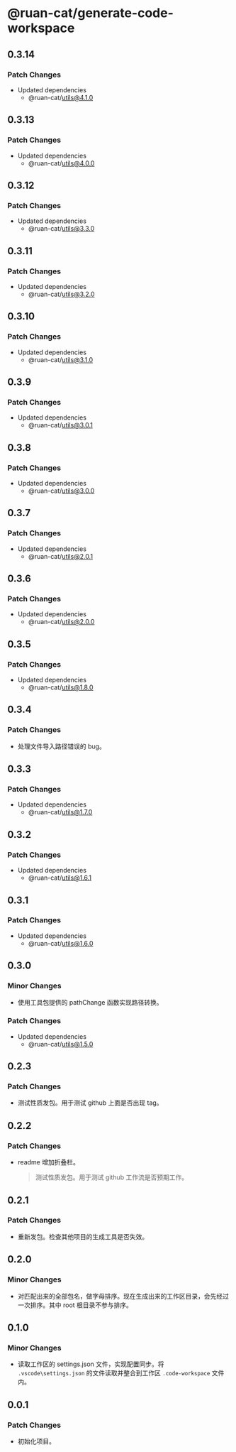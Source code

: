 # @ruan-cat/generate-code-workspace

## 0.3.14

### Patch Changes

- Updated dependencies
  - @ruan-cat/utils@4.1.0

## 0.3.13

### Patch Changes

- Updated dependencies
  - @ruan-cat/utils@4.0.0

## 0.3.12

### Patch Changes

- Updated dependencies
  - @ruan-cat/utils@3.3.0

## 0.3.11

### Patch Changes

- Updated dependencies
  - @ruan-cat/utils@3.2.0

## 0.3.10

### Patch Changes

- Updated dependencies
  - @ruan-cat/utils@3.1.0

## 0.3.9

### Patch Changes

- Updated dependencies
  - @ruan-cat/utils@3.0.1

## 0.3.8

### Patch Changes

- Updated dependencies
  - @ruan-cat/utils@3.0.0

## 0.3.7

### Patch Changes

- Updated dependencies
  - @ruan-cat/utils@2.0.1

## 0.3.6

### Patch Changes

- Updated dependencies
  - @ruan-cat/utils@2.0.0

## 0.3.5

### Patch Changes

- Updated dependencies
  - @ruan-cat/utils@1.8.0

## 0.3.4

### Patch Changes

- 处理文件导入路径错误的 bug。

## 0.3.3

### Patch Changes

- Updated dependencies
  - @ruan-cat/utils@1.7.0

## 0.3.2

### Patch Changes

- Updated dependencies
  - @ruan-cat/utils@1.6.1

## 0.3.1

### Patch Changes

- Updated dependencies
  - @ruan-cat/utils@1.6.0

## 0.3.0

### Minor Changes

- 使用工具包提供的 pathChange 函数实现路径转换。

### Patch Changes

- Updated dependencies
  - @ruan-cat/utils@1.5.0

## 0.2.3

### Patch Changes

- 测试性质发包。用于测试 github 上面是否出现 tag。

## 0.2.2

### Patch Changes

- readme 增加折叠栏。
  > 测试性质发包。用于测试 github 工作流是否预期工作。

## 0.2.1

### Patch Changes

- 重新发包。检查其他项目的生成工具是否失效。

## 0.2.0

### Minor Changes

- 对匹配出来的全部包名，做字母排序。现在生成出来的工作区目录，会先经过一次排序。其中 root 根目录不参与排序。

## 0.1.0

### Minor Changes

- 读取工作区的 settings.json 文件，实现配置同步。将 `.vscode\settings.json` 的文件读取并整合到工作区 `.code-workspace` 文件内。

## 0.0.1

### Patch Changes

- 初始化项目。
